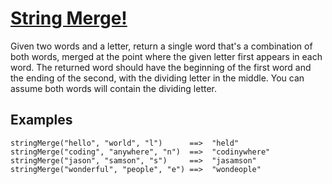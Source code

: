 # [String Merge!](https://www.codewars.com/kata/string-merge "https://www.codewars.com/kata/597bb84522bc93b71e00007e")

Given two words and a letter, return a single word that's a combination of both words, merged at the point where the given letter first appears in each word. The returned word should have the beginning of the first word and the ending of the second, with the dividing letter in the middle. You can assume both words will contain the dividing letter.

## Examples

```
stringMerge("hello", "world", "l")      ==>  "held"
stringMerge("coding", "anywhere", "n")  ==>  "codinywhere"
stringMerge("jason", "samson", "s")     ==>  "jasamson"
stringMerge("wonderful", "people", "e") ==>  "wondeople"
```